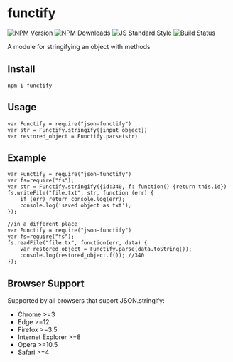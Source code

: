 functify
========
[![NPM Version](http://img.shields.io/npm/v/functify.svg?style=flat)](https://www.npmjs.org/package/functify)
[![NPM Downloads](https://img.shields.io/npm/dm/functify.svg?style=flat)](https://www.npmjs.org/package/functify)
[![JS Standard Style](https://img.shields.io/badge/code%20style-standard-brightgreen.svg)](http://standardjs.com/)
[![Build Status](https://travis-ci.org/braceslab/functify.svg?branch=master)](https://travis-ci.org/braceslab/functify)

A module for stringifying an object with methods

Install
-------
    npm i functify

Usage
-----
    var Functify = require("json-functify")
    var str = Functify.stringify([input object])
    var restored_object = Functify.parse(str)

Example
-------
    var Functify = require("json-functify")
    var fs=require("fs");
    var str = Functify.stringify({id:340, f: function() {return this.id})
    fs.writeFile("file.txt", str, function (err) {
        if (err) return console.log(err);
        console.log('saved object as txt');
    });

    //in a different place
    var Functify = require("json-functify")
    var fs=require("fs");
    fs.readFile("file.tx", function(err, data) {
        var restored_object = Functify.parse(data.toString());
        console.log(restored_object.f()); //340
    });    



Browser Support
---------------
Supported by all browsers that suport JSON.stringify:
- Chrome >=3
- Edge >=12
- Firefox >=3.5
- Internet Explorer >=8
- Opera >=10.5
- Safari >=4
